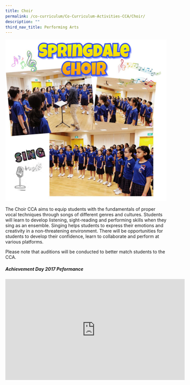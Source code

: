 ```yaml
---
title: Choir
permalink: /co-curriculum/Co-Curriculum-Activities-CCA/Choir/
description: ""
third_nav_title: Performing Arts
---
```

![](/images/Choir%20CCA.jpeg)

The Choir CCA aims to equip students with the fundamentals of proper vocal techniques through songs of different genres and cultures. Students will learn to develop listening, sight-reading and performing skills when they sing as an ensemble. Singing helps students to express their emotions and creativity in a non-threatening environment. There will be opportunities for students to develop their confidence, learn to collaborate and perform at various platforms.&nbsp;

  

Please note that auditions will be conducted to better match students to the CCA.

##### Achievement Day 2017 Peformance

<iframe width="560" height="315" src="https://www.youtube.com/embed/_PW0Tr3W1n4" title="YouTube video player" frameborder="0" allow="accelerometer; autoplay; clipboard-write; encrypted-media; gyroscope; picture-in-picture" allowfullscreen=""></iframe>